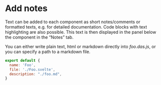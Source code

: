 # Add notes

Text can be added to each component as short notes/comments or formatted texts, e.g. for detailed documentation. Code blocks with text highlighting are also possible. This text is then displayed in the panel below the component in the “Notes” tab.

You can either write plain text, html or markdown directly into *foo.das.js*, or you can specify a path to a markdown file.

```js
export default {
  name: 'Foo',
  file: './Foo.svelte',
  description: "./foo.md",
}
```
